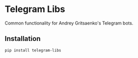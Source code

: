 # Telegram Libs

Common functionality for Andrey Gritsaenko's Telegram bots.

## Installation

```bash
pip install telegram-libs
```